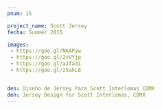 ```yaml
---
pnum: 15

project_name: Scott Jersey
fecha: Summer 2015

images:
 - https://goo.gl/NKAPyw
 - https://goo.gl/2vVYjp
 - https://goo.gl/aJfa3i
 - https://goo.gl/z5ahL8


des: Diseño de Jersey Para Scott Interlomas CDMX
den: Jersey Design for Scott Interlomas, CDMX 
---
```

